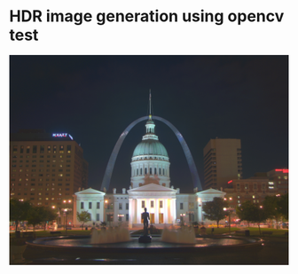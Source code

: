 # HDR image generation using opencv test
   <p align="center">
    <img src="images/result.jpg", width="640">
   </p>
